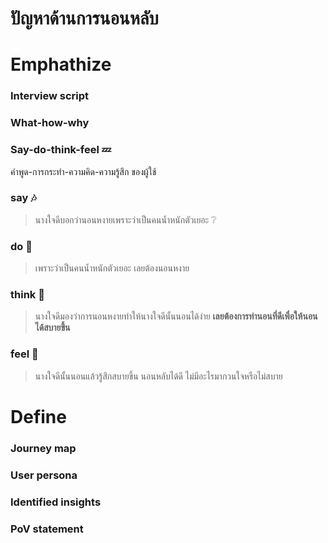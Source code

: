 # ปัญหาด้านการนอนหลับ
# Emphathize
### Interview script
### What-how-why
### Say-do-think-feel :zzz:
 คำพูด-การกระทำ-ความคิด-ความรู้สึก ของผู้ใช้
### say :notes:
> นางใจดีบอกว่านอนหงายเพราะว่าเป็นคนน้ำหนักตัวเยอะ :grey_question:
### do :rooster:
> เพราะว่าเป็นคนน้ำหนักตัวเยอะ เลยต้องนอนหงาย
### think :tulip:
> นางใจดีมองว่าการนอนหงายทําให้นางใจดีนั้นนอนได้ง่าย **เลยต้องการท่านอนที่ดีเพื่อให้นอนได้สบายขึ้น**
### feel :crystal_ball:
> นางใจดีนั้นนอนแล้วรู้สึกสบายขึ้น นอนหลับได้ดี ไม่มีอะไรมากวนใจหรือไม่สบาย 
# Define
### Journey map
### User persona
### Identified insights
### PoV statement
